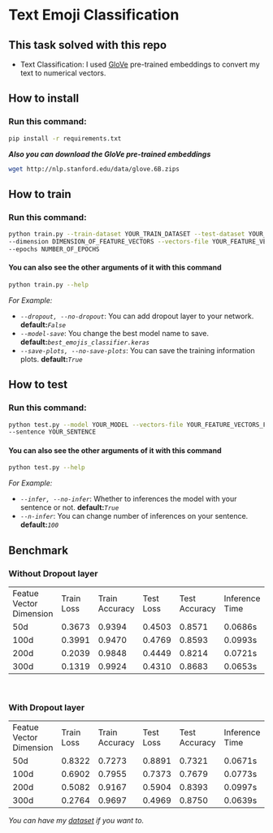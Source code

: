 # Text Emoji Classification
## This task solved with this repo
- Text Classification: I used [GloVe](https://nlp.stanford.edu/projects/glove/) pre-trained embeddings to convert my text to numerical vectors.

## How to install
### Run this command:
```bash
pip install -r requirements.txt
```
***Also you can download the GloVe pre-trained embeddings***
```bash
wget http://nlp.stanford.edu/data/glove.6B.zips
```

## How to train
### Run this command:
```bash
python train.py --train-dataset YOUR_TRAIN_DATASET --test-dataset YOUR_TEST_DATASET \
--dimension DIMENSION_OF_FEATURE_VECTORS --vectors-file YOUR_FEATURE_VECTORS_FILE \
--epochs NUMBER_OF_EPOCHS
```

#### You can also see the other arguments of it with this command
```bash
python train.py --help
```
*For Example:*
- *`--dropout, --no-dropout`*: You can add dropout layer to your network. **default:***`False`*
- *`--model-save`*: You change the best model name to save. **default:***`best_emojis_classifier.keras`*
- *`--save-plots, --no-save-plots`*: You can save the training information plots. **default:***`True`*

## How to test
### Run this command:
```bash
python test.py --model YOUR_MODEL --vectors-file YOUR_FEATURE_VECTORS_FILE \
--sentence YOUR_SENTENCE
```
#### You can also see the other arguments of it with this command
```bash
python test.py --help
```
*For Example:*
- *`--infer, --no-infer`*: Whether to inferences the model with your sentence or not. **default:***`True`*
- *`--n-infer`*: You can change number of inferences on your sentence. **default:***`100`*

## Benchmark
### Without Dropout layer
<table>
    <tr>
        <td>Featue Vector Dimension</td>
        <td>Train Loss</td>
        <td>Train Accuracy</td>
        <td>Test Loss</td>
        <td>Test Accuracy</td>
        <td>Inference Time</td>
    </tr>
    <tr>
        <td>50d</td>
        <td>0.3673</td>
        <td>0.9394</td>
        <td>0.4503</td>
        <td>0.8571</td>
        <td>0.0686s</td>
    </tr>    
    </tr>
        <td>100d</td>
        <td>0.3991</td>
        <td>0.9470</td>
        <td>0.4769</td>
        <td>0.8593</td>
        <td>0.0993s</td>
    </tr>
    <tr>
        <td>200d</td>
        <td>0.2039</td>
        <td>0.9848</td>
        <td>0.4449</td>
        <td>0.8214</td>
        <td>0.0721s</td>
    </tr>
    <tr>
        <td>300d</td>
        <td>0.1319</td>
        <td>0.9924</td>
        <td>0.4310</td>
        <td>0.8683</td>
        <td>0.0653s</td>
    </tr>
   
</table>

<br>

### With Dropout layer
<table>
    <tr>
        <td>Featue Vector Dimension</td>
        <td>Train Loss</td>
        <td>Train Accuracy</td>
        <td>Test Loss</td>
        <td>Test Accuracy</td>
        <td>Inference Time</td>
    </tr>
    <tr>
        <td>50d</td>
        <td>0.8322</td>
        <td>0.7273</td>
        <td>0.8891</td>
        <td>0.7321</td>
        <td>0.0671s</td>
    </tr>    
    </tr>
        <td>100d</td>
        <td>0.6902</td>
        <td>0.7955</td>
        <td>0.7373</td>
        <td>0.7679</td>
        <td>0.0773s</td>
    </tr>
    <tr>
        <td>200d</td>
        <td>0.5082</td>
        <td>0.9167</td>
        <td>0.5904</td>
        <td>0.8393</td>
        <td>0.0997s</td>
    </tr>
    <tr>
        <td>300d</td>
        <td>0.2764</td>
        <td>0.9697</td>
        <td>0.4969</td>
        <td>0.8750</td>
        <td>0.0639s</td>
    </tr>
   
</table>


*You can have my [dataset](https://drive.google.com/drive/folders/1SP8s13_fDR0LBfvSlaft6KV1HgWBNb9a?usp=sharing) if you want to.*
